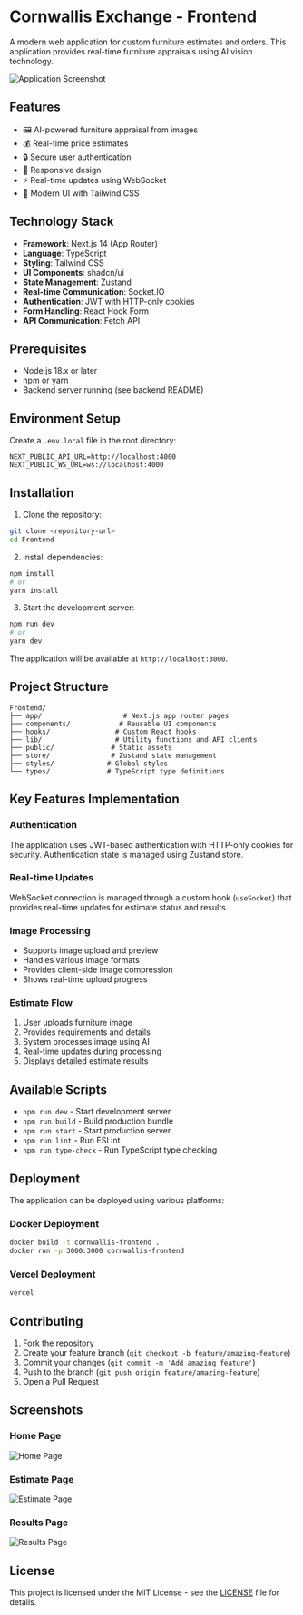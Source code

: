 # Cornwallis Exchange - Frontend

A modern web application for custom furniture estimates and orders. This application provides real-time furniture appraisals using AI vision technology.

![Application Screenshot](docs/images/app-screenshot.png)

## Features

- 🖼️ AI-powered furniture appraisal from images
- 💰 Real-time price estimates
- 🔒 Secure user authentication
- 📱 Responsive design
- ⚡ Real-time updates using WebSocket
- 🎨 Modern UI with Tailwind CSS

## Technology Stack

- **Framework**: Next.js 14 (App Router)
- **Language**: TypeScript
- **Styling**: Tailwind CSS
- **UI Components**: shadcn/ui
- **State Management**: Zustand
- **Real-time Communication**: Socket.IO
- **Authentication**: JWT with HTTP-only cookies
- **Form Handling**: React Hook Form
- **API Communication**: Fetch API

## Prerequisites

- Node.js 18.x or later
- npm or yarn
- Backend server running (see backend README)

## Environment Setup

Create a `.env.local` file in the root directory:

```env
NEXT_PUBLIC_API_URL=http://localhost:4000
NEXT_PUBLIC_WS_URL=ws://localhost:4000
```

## Installation

1. Clone the repository:
```bash
git clone <repository-url>
cd Frontend
```

2. Install dependencies:
```bash
npm install
# or
yarn install
```

3. Start the development server:
```bash
npm run dev
# or
yarn dev
```

The application will be available at `http://localhost:3000`.

## Project Structure

```
Frontend/
├── app/                    # Next.js app router pages
├── components/            # Reusable UI components
├── hooks/                # Custom React hooks
├── lib/                  # Utility functions and API clients
├── public/              # Static assets
├── store/               # Zustand state management
├── styles/             # Global styles
└── types/              # TypeScript type definitions
```

## Key Features Implementation

### Authentication

The application uses JWT-based authentication with HTTP-only cookies for security. Authentication state is managed using Zustand store.

### Real-time Updates

WebSocket connection is managed through a custom hook (`useSocket`) that provides real-time updates for estimate status and results.

### Image Processing

- Supports image upload and preview
- Handles various image formats
- Provides client-side image compression
- Shows real-time upload progress

### Estimate Flow

1. User uploads furniture image
2. Provides requirements and details
3. System processes image using AI
4. Real-time updates during processing
5. Displays detailed estimate results

## Available Scripts

- `npm run dev` - Start development server
- `npm run build` - Build production bundle
- `npm run start` - Start production server
- `npm run lint` - Run ESLint
- `npm run type-check` - Run TypeScript type checking

## Deployment

The application can be deployed using various platforms:

### Docker Deployment

```bash
docker build -t cornwallis-frontend .
docker run -p 3000:3000 cornwallis-frontend
```

### Vercel Deployment

```bash
vercel
```

## Contributing

1. Fork the repository
2. Create your feature branch (`git checkout -b feature/amazing-feature`)
3. Commit your changes (`git commit -m 'Add amazing feature'`)
4. Push to the branch (`git push origin feature/amazing-feature`)
5. Open a Pull Request

## Screenshots

### Home Page
![Home Page](docs/images/home.png)

### Estimate Page
![Estimate Page](docs/images/estimate.png)

### Results Page
![Results Page](docs/images/results.png)

## License

This project is licensed under the MIT License - see the [LICENSE](LICENSE) file for details.

